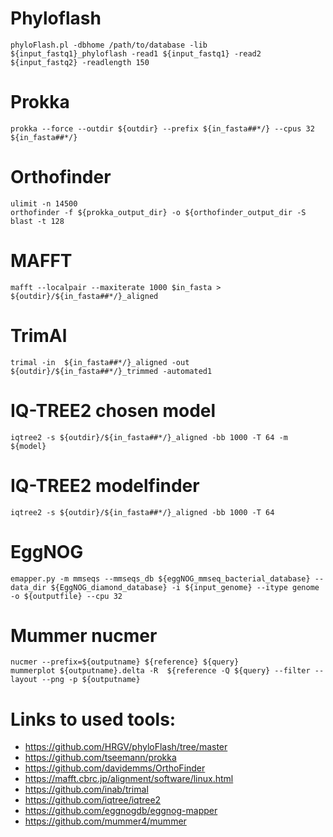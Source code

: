 # Phyloflash 
```phyloFlash.pl -dbhome /path/to/database -lib ${input_fastq1}_phyloflash -read1 ${input_fastq1} -read2 ${input_fastq2} -readlength 150```

# Prokka
```prokka --force --outdir ${outdir} --prefix ${in_fasta##*/} --cpus 32 ${in_fasta##*/}```

# Orthofinder
```
ulimit -n 14500
orthofinder -f ${prokka_output_dir} -o ${orthofinder_output_dir -S blast -t 128
```

# MAFFT 
```mafft --localpair --maxiterate 1000 $in_fasta > ${outdir}/${in_fasta##*/}_aligned```

# TrimAl 
```trimal -in  ${in_fasta##*/}_aligned -out ${outdir}/${in_fasta##*/}_trimmed -automated1```

# IQ-TREE2 chosen model 
```iqtree2 -s ${outdir}/${in_fasta##*/}_aligned -bb 1000 -T 64 -m ${model}```

# IQ-TREE2 modelfinder
```iqtree2 -s ${outdir}/${in_fasta##*/}_aligned -bb 1000 -T 64 ```

# EggNOG
```emapper.py -m mmseqs --mmseqs_db ${eggNOG_mmseq_bacterial_database} --data_dir ${EggNOG_diamond_database} -i ${input_genome} --itype genome -o ${outputfile} --cpu 32```

# Mummer nucmer
```
nucmer --prefix=${outputname} ${reference} ${query}
mummerplot ${outputname}.delta -R  ${reference -Q ${query} --filter --layout --png -p ${outputname}
```

# Links to used tools:
- https://github.com/HRGV/phyloFlash/tree/master
- https://github.com/tseemann/prokka
- https://github.com/davidemms/OrthoFinder
- https://mafft.cbrc.jp/alignment/software/linux.html
- https://github.com/inab/trimal
- https://github.com/iqtree/iqtree2
- https://github.com/eggnogdb/eggnog-mapper
- https://github.com/mummer4/mummer

